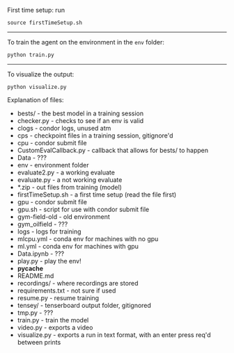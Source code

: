 First time setup: run
```
source firstTimeSetup.sh
```

---

To train the agent on the environment in the `env` folder:
```
python train.py
```

---

To visualize the output:
```
python visualize.py
```

Explanation of files:

* bests/ - the best model in a training session
* checker.py - checks to see if an env is valid
* clogs - condor logs, unused atm
* cps - checkpoint files in a training session, gitignore'd
* cpu - condor submit file
* CustomEvalCallback.py - callback that allows for bests/ to happen
* Data - ???
* env - environment folder
* evaluate2.py - a working evaluate
* evaluate.py - a not working evaluate
* *.zip - out files from training (model)
* firstTimeSetup.sh - a first time setup (read the file first)
* gpu - condor submit file
* gpu.sh - script for use with condor submit file
* gym-field-old - old environment
* gym_oilfield - ???
* logs - logs for training
* mlcpu.yml - conda env for machines with no gpu
* ml.yml - conda env for machines with gpu
* Data.ipynb - ???
* play.py - play the env!
* __pycache__
* README.md
* recordings/ - where recordings are stored
* requirements.txt - not sure if used
* resume.py - resume training
* tensey/ - tenserboard output folder, gitignored
* tmp.py - ???
* train.py - train the model
* video.py - exports a video
* visualize.py - exports a run in text format, with an enter press req'd between prints
